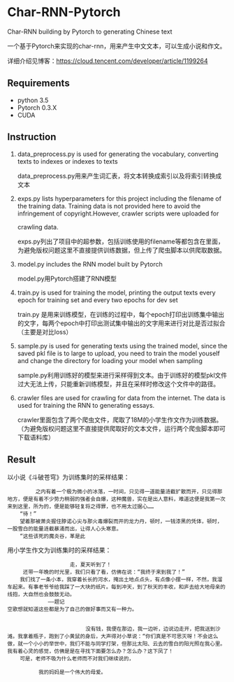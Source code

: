 # Char-RNN-Pytorch
Char-RNN building by Pytorch to generating Chinese text

一个基于Pytorch来实现的char-rnn，用来产生中文文本，可以生成小说和作文。

详细介绍见博客：https://cloud.tencent.com/developer/article/1199264

## Requirements
* python 3.5
* Pytorch 0.3.X
* CUDA

## Instruction
1. data_preprocess.py is used for generating the vocabulary, converting texts to indexes or indexes to texts

   data_preprocess.py用来产生词汇表，将文本转换成索引以及将索引转换成文本

2. exps.py lists hyperparameters for this project including the filename of the training data. Training data is not provided here to avoid the infringement of copyright.However, crawler scripts were uploaded for

   crawling data.

   exps.py列出了项目中的超参数，包括训练使用的filename等都包含在里面，为避免版权问题这里不直接提供训练数据，但上传了爬虫脚本以供爬取数据。

3. model.py includes the RNN model built by Pytorch

   model.py用Pytorch搭建了RNN模型

4. train.py is used for training the model, printing the output texts every epoch for training set and every two epochs for dev set

   train.py 是用来训练模型，在训练的过程中，每个epoch打印出训练集中输出的文字，每两个epoch中打印出测试集中输出的文字用来进行对比是否过拟合（主要是对比loss）

5. sample.py is used for generating texts using the trained model, since the saved pkl file is to large to upload, you need to train the model youself and change the directory for loading your model when sampling

   sample.py利用训练好的模型来进行采样得到文本。由于训练好的模型pkl文件过大无法上传，只能重新训练模型，并且在采样时修改这个文件中的路径。

6. crawler files are used for crawling for data from the internet. The data is used for training the RNN to generating essays.

   crawler里面包含了两个爬虫文件，爬取了18M的小学生作文作为训练数据。（为避免版权问题这里不直接提供爬取好的文本文件，运行两个爬虫脚本即可下载语料库）

## Result

以小说《斗破苍穹》为训练集时的采样结果：

```
         之内有着一个极为微小的冰落，一时间，只见得一道能量涟截扩散而开，只见得那地方，便是有着不少势力稍弱的强者会自爆，这种魔兽，实在是出人意料，难道这便是我第一次来到这里，所为的，便是能够轻复将之得罪，也不用太过据心……
    “待！”
    望着那被萧炎握住脖诺心尖与那火毒爆裂而开的龙力丹，顿时，一钱漆黑的凭体，顿时，一股雪白的能量涟截暴涌而出，让得人心头寒意。
    “这些该死的魔炎谷，革是此
```

用小学生作文为训练集时的采样结果：

```
                    走，夏天听到了！
     还带一年晚的时光里，我们只看了看，仿佛在说：“我终于来到我了！”
    我们找了一条小本，我穿着长长的河水，掩出土地点点头，有点像小摆一样，不然，我溜车起来。有事老爷爷给我踩了一大块的纸片。每到冲天，到了秋天的丰收，和庐去给大地母亲的线抱，大自然也会鼓鼓无动。
             ——题记
空歌想就知道这些都是为了自己的做好事而又有一种力。
 
```

```
                         没有钱，我便在那边，我一边听，边说边走开，把我送到沙滩。我拿着瓶子，跑到了小黄鼠的身后，大声得对小草说：“你们真是不可思灭呀！不会这么做，就一个小小的举世中，我们不能与同学打架，但那比太阳、云去的雪白的阳光照在我心里。我有着心灵的感觉，仿佛是是在寻找下面要怎么办？怎么办？这下凤了！
    可是，老师不吸为什么老师而不对我们继续说的，

          我的妈妈是一个伟大的母爱。
```

